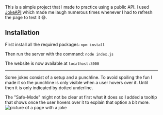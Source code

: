 This is a simple project that I made to practice using a public API. I used [JokeAPI](https://sv443.net/jokeapi/v2/) which made me laugh numerous times whenever I had to refresh the page to test it 😅.

## Installation
First install all the required packages: 
`npm install` 

Then run the server with the command:
`node index.js`

The website is now available at `localhost:3000`
<hr>
Some jokes consist of a setup and a punchline. To avoid spoiling the fun I made it so the punchline is only visible when a user hovers over it. Until then it is only indicated by dotted underline.

The "Safe-Mode" might not be clear at first what it does so I added a tooltip that shows once the user hovers over it to explain that option a bit more.
![picture of a page with a joke](https://github.com/C4ffrey90/Jokes/assets/125200406/f10e2d65-b60b-4aab-ab26-f0bc0f3eed80)
